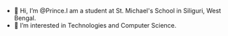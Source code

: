 - 👋 Hi, I’m @Prince.I am a student at St. Michael's School in Siliguri, West Bengal.
- 👀 I’m interested in Technologies and Computer Science.

<!---
PrinceLahoti/PrinceLahoti is a ✨ special ✨ repository because its `README.md` (this file) appears on your GitHub profile.
You can click the Preview link to take a look at your changes.
--->
